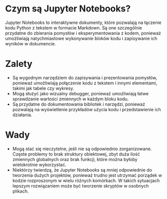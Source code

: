 # Czym są Jupyter Notebooks?

Jupyter Notebooks to interaktywne dokumenty, które pozwalają na łączenie kodu Python z tekstem w formacie Markdown. Są one szczególnie przydatne do zbierania pomysłów i eksperymentowania z kodem, ponieważ umożliwiają natychmiastowe wykonywanie bloków kodu i zapisywanie ich wyników w dokumencie.

# Zalety

* Są wygodnym narzędziem do zapisywania i prezentowania pomysłów, ponieważ umożliwiają połączenie kodu z tekstem i innymi elementami, takimi jak tabele czy wykresy.
* Mogą służyć jako wizualny debugger, ponieważ umożliwiają łatwe sprawdzanie wartości zmiennych w każdym bloku kodu.
* Są przydatne do dokumentowania bibliotek i narzędzi, ponieważ pozwalają na wyświetlenie przykładów użycia kodu i przedstawienie ich działania.

# Wady

* Mogą stać się nieczytelne, jeśli nie są odpowiednio zorganizowane. Częste problemy to brak struktury obiektowej, zbyt duża ilość zmiennych globalnych oraz brak funkcji, które można byłoby wielokrotnie wykorzystać.
* Niektórzy twierdzą, że Jupyter Notebooks są mniej odpowiednie do tworzenia dużych projektów, ponieważ trudno jest utrzymać porządek w kodzie rozproszonym w wielu różnych komórkach. W takich sytuacjach lepszym rozwiązaniem może być tworzenie skryptów w osobnych plikach.
